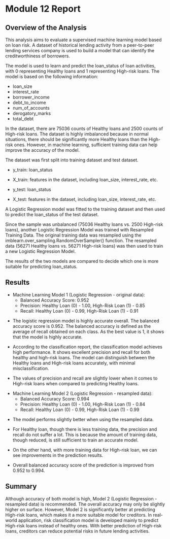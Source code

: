 # Module 12 Report

## Overview of the Analysis

This analysis aims to evaluate a supervised machine learning model based on loan risk. A dataset of historical lending activity from a peer-to-peer lending services company is used to build a model that can identify the creditworthiness of borrowers.

The model is used to learn and predict the loan_status of loan activities, with 0 representing Healthy loans and 1 representing High-risk loans. The model is based on the following information:
- loan_size
- interest_rate
- borrower_income
- debt_to_income
- num_of_accounts
- derogatory_marks
- total_debt


In the dataset, there are 75036 counts of Healthy loans and 2500 counts of High-risk loans. The dataset is highly imbalanced because in normal situations, there should be significantly more Healthy loans than the High-risk ones. However, in machine learning, sufficient training data can help improve the accuracy of the model.

The dataset was first split into training dataset and test dataset.

- y_train: loan_status
- X_train: features in the dataset, including loan_size, interest_rate, etc.

- y_test: loan_status
- X_test: features in the dataset, including loan_size, interest_rate, etc.

A Logistic Regression model was fitted to the training dataset and then used to predict the loan_status of the test dataset.

Since the sample was unbalanced (75036 Healthy loans vs. 2500 High-risk loans), another Logistic Regression Model was trained with Resampled Training Data. The original training data was resampled using the imblearn.over_sampling.RandomOverSampler() function. The resampled data (56271 Healthy loans vs. 56271 High-risk loans) was then used to train a new Logistic Regression Model.

The results of the two models are compared to decide which one is more suitable for predicting loan_status.


## Results

* Machine Learning Model 1 (Logistic Regression - original data):
  * Balanced Accuracy Score: 0.952
  *	Precision: Healthy Loan (0) - 1.00, High-Risk Loan (1) - 0.85
  *	Recall: Healthy Loan (0) - 0.99, High-Risk Loan (1) - 0.91
  
- The logistic regression model is highly accurate overall. The balanced accuracy score is 0.952. The balanced accuracy is defined as the average of recall obtained on each class. As the best value is 1, it shows that the model is highly accurate.

- According to the classification report, the classification model achieves high performance. It shows excellent precision and recall for both healthy and high-risk loans. The model can distinguish between the Healthy loans and High-risk loans accurately, with minimal misclassification.

- The values of precision and recall are slightly lower when it comes to High-risk loans when compared to predicting Healthy loans.


* Machine Learning Model 2 (Logistic Regression - resampled data):
  * Balanced Accuracy Score: 0.994
  *	Precision: Healthy Loan (0) - 1.00, High-Risk Loan (1) - 0.84
  *	Recall: Healthy Loan (0) - 0.99, High-Risk Loan (1) - 0.99

- The model performs slightly better when using the resampled data.

- For Healthy loan, though there is less training data, the precision and recall do not suffer a lot. This is because the amount of training data, though reduced, is still sufficient to train an accurate model.

- On the other hand, with more training data for High-risk loan, we can see improvements in the prediction results.

- Overall balanced accuracy score of the prediction is improved from 0.952 to 0.994.

## Summary

Although accuracy of both model is high, Model 2 (Logistic Regression - resampled data) is recommended. The overall accuracy may only be slightly higher on surface. However, Model 2 is significantly better at predicting High-risk loans, which makes it a more suitable model for creditors. In real-world application, risk classification model is developed mainly to predict High-risk loans instead of healthy ones. With better prediction of High-risk loans, creditors can reduce potential risks in future lending activities.
